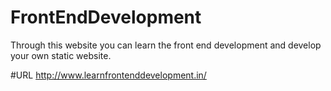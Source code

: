 # FrontEndDevelopment

Through this website you can learn the front end development and develop your own static website.

#URL
http://www.learnfrontenddevelopment.in/
